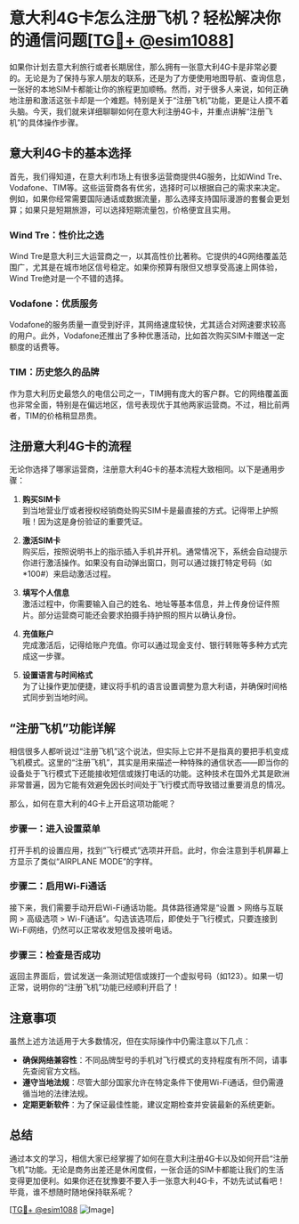 # 意大利4G卡怎么注册飞机？轻松解决你的通信问题[[TG💪+ @esim1088](https://t.me/s/esim1088)]

如果你计划去意大利旅行或者长期居住，那么拥有一张意大利4G卡是非常必要的。无论是为了保持与家人朋友的联系，还是为了方便使用地图导航、查询信息，一张好的本地SIM卡都能让你的旅程更加顺畅。然而，对于很多人来说，如何正确地注册和激活这张卡却是一个难题。特别是关于“注册飞机”功能，更是让人摸不着头脑。今天，我们就来详细聊聊如何在意大利注册4G卡，并重点讲解“注册飞机”的具体操作步骤。

## 意大利4G卡的基本选择

首先，我们得知道，在意大利市场上有很多运营商提供4G服务，比如Wind Tre、Vodafone、TIM等。这些运营商各有优劣，选择时可以根据自己的需求来决定。例如，如果你经常需要国际通话或数据流量，那么选择支持国际漫游的套餐会更划算；如果只是短期旅游，可以选择短期流量包，价格便宜且实用。

### Wind Tre：性价比之选
Wind Tre是意大利三大运营商之一，以其高性价比著称。它提供的4G网络覆盖范围广，尤其是在城市地区信号稳定。如果你预算有限但又想享受高速上网体验，Wind Tre绝对是一个不错的选择。

### Vodafone：优质服务
Vodafone的服务质量一直受到好评，其网络速度较快，尤其适合对网速要求较高的用户。此外，Vodafone还推出了多种优惠活动，比如首次购买SIM卡赠送一定额度的话费等。

### TIM：历史悠久的品牌
作为意大利历史最悠久的电信公司之一，TIM拥有庞大的客户群。它的网络覆盖面也非常全面，特别是在偏远地区，信号表现优于其他两家运营商。不过，相比前两者，TIM的价格稍显昂贵。

## 注册意大利4G卡的流程

无论你选择了哪家运营商，注册意大利4G卡的基本流程大致相同。以下是通用步骤：

1. **购买SIM卡**  
   到当地营业厅或者授权经销商处购买SIM卡是最直接的方式。记得带上护照哦！因为这是身份验证的重要凭证。

2. **激活SIM卡**  
   购买后，按照说明书上的指示插入手机并开机。通常情况下，系统会自动提示你进行激活操作。如果没有自动弹出窗口，则可以通过拨打特定号码（如*100#）来启动激活过程。

3. **填写个人信息**  
   激活过程中，你需要输入自己的姓名、地址等基本信息，并上传身份证件照片。部分运营商可能还会要求拍摄手持护照的照片以确认身份。

4. **充值账户**  
   完成激活后，记得给账户充值。你可以通过现金支付、银行转账等多种方式完成这一步骤。

5. **设置语言与时间格式**  
   为了让操作更加便捷，建议将手机的语言设置调整为意大利语，并确保时间格式同步到当地时间。

## “注册飞机”功能详解

相信很多人都听说过“注册飞机”这个说法，但实际上它并不是指真的要把手机变成飞机模式。这里的“注册飞机”，其实是用来描述一种特殊的通信状态——即当你的设备处于飞行模式下还能接收短信或拨打电话的功能。这种技术在国外尤其是欧洲非常普遍，因为它能有效避免因长时间处于飞行模式而导致错过重要消息的情况。

那么，如何在意大利的4G卡上开启这项功能呢？

### 步骤一：进入设置菜单
打开手机的设置应用，找到“飞行模式”选项并开启。此时，你会注意到手机屏幕上方显示了类似“AIRPLANE MODE”的字样。

### 步骤二：启用Wi-Fi通话
接下来，我们需要手动开启Wi-Fi通话功能。具体路径通常是“设置 > 网络与互联网 > 高级选项 > Wi-Fi通话”。勾选该选项后，即使处于飞行模式，只要连接到Wi-Fi网络，仍然可以正常收发短信及接听电话。

### 步骤三：检查是否成功
返回主界面后，尝试发送一条测试短信或拨打一个虚拟号码（如123）。如果一切正常，说明你的“注册飞机”功能已经顺利开启了！

## 注意事项

虽然上述方法适用于大多数情况，但在实际操作中仍需注意以下几点：

- **确保网络兼容性**：不同品牌型号的手机对飞行模式的支持程度有所不同，请事先查阅官方文档。
- **遵守当地法规**：尽管大部分国家允许在特定条件下使用Wi-Fi通话，但仍需遵循当地的法律法规。
- **定期更新软件**：为了保证最佳性能，建议定期检查并安装最新的系统更新。

## 总结

通过本文的学习，相信大家已经掌握了如何在意大利注册4G卡以及如何开启“注册飞机”功能。无论是商务出差还是休闲度假，一张合适的SIM卡都能让我们的生活变得更加便利。如果你还在犹豫要不要入手一张意大利4G卡，不妨先试试看吧！毕竟，谁不想随时随地保持联系呢？

[[TG💪+ @esim1088](https://t.me/s/esim1088) ![Image](https://i.postimg.cc/4NQfJmqS/Snipaste-2025-05-13-00-14-12.png)]